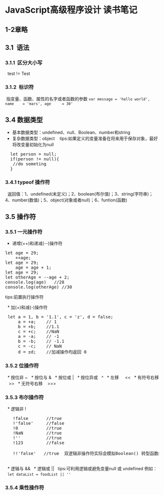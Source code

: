 # JavaScript高级程序设计 读书笔记 
## 1-2章略

## 3.1  语法
### 3.1.1  区分大小写
   test != Test
### 3.1.2  标识符
  指变量、函数、属性的名字或者函数的参数
  `var message = 'hello world',
       name    = 'mars',
       age     = 30'
  `
## 3.4 数据类型
*   基本数据类型：undefined、null、Boolean、number和string
*   复杂数据类型：object
    tips:如果定义的变量准备在将来用于保存对象，最好将改变量初始化为null
    
<pre>
  let person = null;
  if(person != null){
   //do someting
  }
</pre>
### 3.4.1 typeof 操作符
   返回值：1、undefined(未定义)；2、boolean(布尔值)；3、string(字符串)；4、number(数值)；5、object(对象或者null)；6、funtion(函数)

## 3.5 操作符
### 3.5.1 一元操作符
   *   递增(++)和递减(--)操作符
   
<pre>
let age = 29;
    ++age;
let age = 29;
    age = age + 1;
let age = 29;
let otherAge = --age + 2;
console.log(age)   //28
console.log(otherAge) //30
</pre>
tips:前置执行操作符

   * 加(+)和减(-)操作符
<pre>
 let a = 1, b = '1.1', c = 'z', d = false;
     a = +a;    // 1
     b = +b;    //1.1
     c = +c;    //NaN
     a = -a;    // -1
     b = -b;    // -1.1
     c = -c;    // NaN
     d = ±d;    //加减操作均返回 0
</pre>

### 3.5.2 位操作符
   *   按位非        ~
   *   按位与        &
   *   按位或        |
   *   按位异或      ^
   *   左移         <<
   *   有符号右移    >>
   *   无符号右移    >>>
   
 ### 3.5.3 布尔操作符
   * 逻辑非 !
   <pre>
   !false       //true
   !'false'     //false
   !0           //true
   !NaN         //true
   !''          //true
   !123         //false
   
   !!'false'   //true  双逻辑非操作符实际会模拟Boolean() 转型函数的行为，第一个逻辑非无论什么操作数均返回一个布尔值
   </pre>
   *   逻辑与 &&
   *   逻辑或 ||
   tips:可利用逻辑或避免变量null 或 undefined 例如：
   `let dataList = foodList || '' `
    
 ### 3.5.4 乘性操作符
